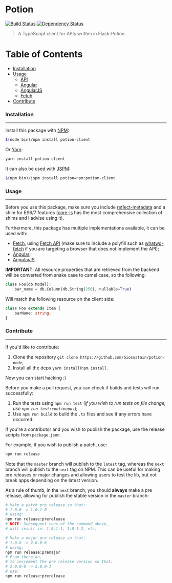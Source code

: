 # Potion

[![Build Status](https://img.shields.io/travis/biosustain/potion-node.svg?style=flat-square)](https://travis-ci.org/biosustain/potion-node)
[![Dependency Status](https://david-dm.org/biosustain/potion-node.svg?style=flat-square)](https://github.com/biosustain/potion-node)

> A TypeScript client for APIs written in Flask-Potion.


# Table of Contents

* [Installation](#installation)
* [Usage](#usage)
    * [API](docs/API.md)
    * [Angular](docs/ANGULAR.md)
    * [AngularJS](docs/ANGULARJS.md)
    * [Fetch](docs/FETCH.md)
* [Contribute](#contribute)


### Installation
----------------
Install this package with [NPM](https://www.npmjs.com):
```bash
$(node bin)/npm install potion-client
```

Or [Yarn](https://yarnpkg.com/en):
```bash
yarn install potion-client
```

It can also be used with [JSPM](http://jspm.io):
```bash
$(npm bin)/jspm install potion=npm:potion-client
```


### Usage
---------
Before you use this package, make sure you include [reflect-metadata](https://www.npmjs.com/package/reflect-metadata) and a shim for ES6/7 features ([core-js](https://github.com/zloirock/core-js) has the most comprehensive collection of shims and I advise using it).

Furthermore, this package has multiple implementations available, it can be used with:
* [Fetch](docs/FETCH.md), using [Fetch API](https://developer.mozilla.org/en/docs/Web/API/Fetch_API) (make sure to include a polyfill such as [whatwg-fetch](https://github.com/github/fetch) if you are targeting a browser that does not implement the API);
* [Angular](docs/ANGULAR.md);
* [AngularJS](docs/ANGULARJS.md).

**IMPORTANT**: All resource properties that are retrieved from the backend will be converted from snake case to camel case, so the following:
```python
class Foo(db.Model):
    bar_name = db.Column(db.String(256), nullable=True)
```
Will match the following resource on the client side:
```ts
class Foo extends Item {
    barName: string;
}
```


### Contribute
--------------
If you'd like to contribute:
1. Clone the repository `git clone https://github.com/biosustain/potion-node`;
2. Install all the deps `yarn install`/`npm install`. 

Now you can start hacking :)

Before you make a pull request, you can check if builds and tests will run successfully:
1. Run the tests using `npm run test` (*if you wish to run tests on file change, use `npm run test:continuous`*);
2. Use `npm run build` to build the `.ts` files and see if any errors have occurred.

If you're a contributor and you wish to publish the package, use the release scripts from `package.json`. 

For example, if you wish to publish a patch, use:
```bash
npm run release
```

Note that the `master` branch will publish to the `latest` tag, whereas the `next` branch will publish to the `next` tag on NPM.
This can be useful for making pre releases or major changes and allowing users to test the lib,
but not break apps depending on the latest version.

As a rule of thumb, in the `next` branch, you should **always** make a pre release,
allowing for publish the stable version in the `master` branch:
```bash
# Make a patch pre release so that:
# 1.0.0 -> 1.0.1-0
# using:
npm run release:prerelease
# NOTE: Subsequent runs of the command above,
# will result in: 1.0.1-1, 1.0.1-2, etc.

# Make a major pre release so that:
# 1.0.0 -> 2.0.0-0
# using:
npm run release:premajor
# From there on,
# to increment the pre release version so that:
# 2.0.0-0 -> 2.0.0-1
# use:
npm run release:prerelease
```
